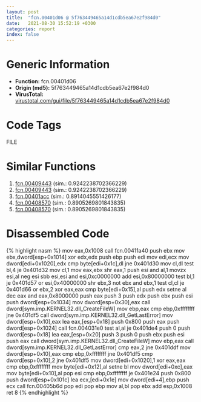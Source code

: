 ```yaml
---
layout: post
title:  "fcn.00401d06 @ 5f763449465a14d1cdb5ea67e2f984d0"
date:   2021-08-30 15:52:19 +0300
categories: report
index: false
---
```


# Generic Information
- **Function:** fcn.00401d06
- **Origin (md5):** 5f763449465a14d1cdb5ea67e2f984d0
- **VirusTotal:** [virustotal.com/gui/file/5f763449465a14d1cdb5ea67e2f984d0][virustotal_ref]

# Code Tags
<span class="tag" id="FILE">FILE</span>


# Similar Functions

1. [fcn.00409443][similar_1_ref] (sim.: 0.9242238702366229)
2. [fcn.00409443][similar_2_ref] (sim.: 0.9242238702366229)
3. [fcn.00401acc][similar_3_ref] (sim.: 0.8914045551426177)
4. [fcn.00408570][similar_4_ref] (sim.: 0.8905269801843835)
5. [fcn.00408570][similar_5_ref] (sim.: 0.8905269801843835)


# Disassembled Code

{% highlight nasm %}
mov eax,0x1008
call fcn.00411a40
push ebx
mov ebx,dword[esp+0x1014]
xor edx,edx
push ebp
push edi
mov edi,ecx
mov dword[edi+0x1020],edx
cmp byte[edi+0x1c],dl
jne 0x401d30
mov cl,dl
test bl,4
je 0x401d32
mov cl,1
mov eax,ebx
shr eax,1
push esi
and al,1
movzx esi,al
neg esi
sbb esi,esi
and esi,0xc0000000
add esi,0x80000000
test bl,1
je 0x401d57
or esi,0x40000000
shr ebx,3
not ebx
and ebx,1
test cl,cl
je 0x401d66
or ebx,2
xor eax,eax
cmp byte[edi+0x15],al
push edx
setne al
dec eax
and eax,0x8000000
push eax
push 3
push edx
push ebx
push esi
push dword[esp+0x1034]
mov dword[esp+0x30],eax
call dword[sym.imp.KERNEL32.dll_CreateFileW]
mov ebp,eax
cmp ebp,0xffffffff
jne 0x401df5
call dword[sym.imp.KERNEL32.dll_GetLastError]
mov dword[esp+0x10],eax
lea eax,[esp+0x18]
push 0x800
push eax
push dword[esp+0x1024]
call fcn.004031e0
test al,al
je 0x401de4
push 0
push dword[esp+0x18]
lea eax,[esp+0x20]
push 3
push 0
push ebx
push esi
push eax
call dword[sym.imp.KERNEL32.dll_CreateFileW]
mov ebp,eax
call dword[sym.imp.KERNEL32.dll_GetLastError]
cmp eax,2
jne 0x401ddf
mov dword[esp+0x10],eax
cmp ebp,0xffffffff
jne 0x401df5
cmp dword[esp+0x10],2
jne 0x401df5
mov dword[edi+0x1020],1
xor eax,eax
cmp ebp,0xffffffff
mov byte[edi+0x12],al
setne bl
mov dword[edi+0xc],eax
mov byte[edi+0x10],al
pop esi
cmp ebp,0xffffffff
je 0x401e24
push 0x800
push dword[esp+0x101c]
lea ecx,[edi+0x1e]
mov dword[edi+4],ebp
push ecx
call fcn.00405b6d
pop edi
pop ebp
mov al,bl
pop ebx
add esp,0x1008
ret 8
{% endhighlight %}


[similar_1_ref]: /report/fcn.00409443@f068e0a788db6c075da6c407576e943b
[similar_2_ref]: /report/fcn.00409443@e02c832a2c768752009e071574e12967
[similar_3_ref]: /report/fcn.00401acc@5f763449465a14d1cdb5ea67e2f984d0
[similar_4_ref]: /report/fcn.00408570@7e044e51324f9f80f4e97d8f3549c003
[similar_5_ref]: /report/fcn.00408570@88e03379526f823ce2de3b236adcaf80
[virustotal_ref]: https://www.virustotal.com/gui/file/5f763449465a14d1cdb5ea67e2f984d0